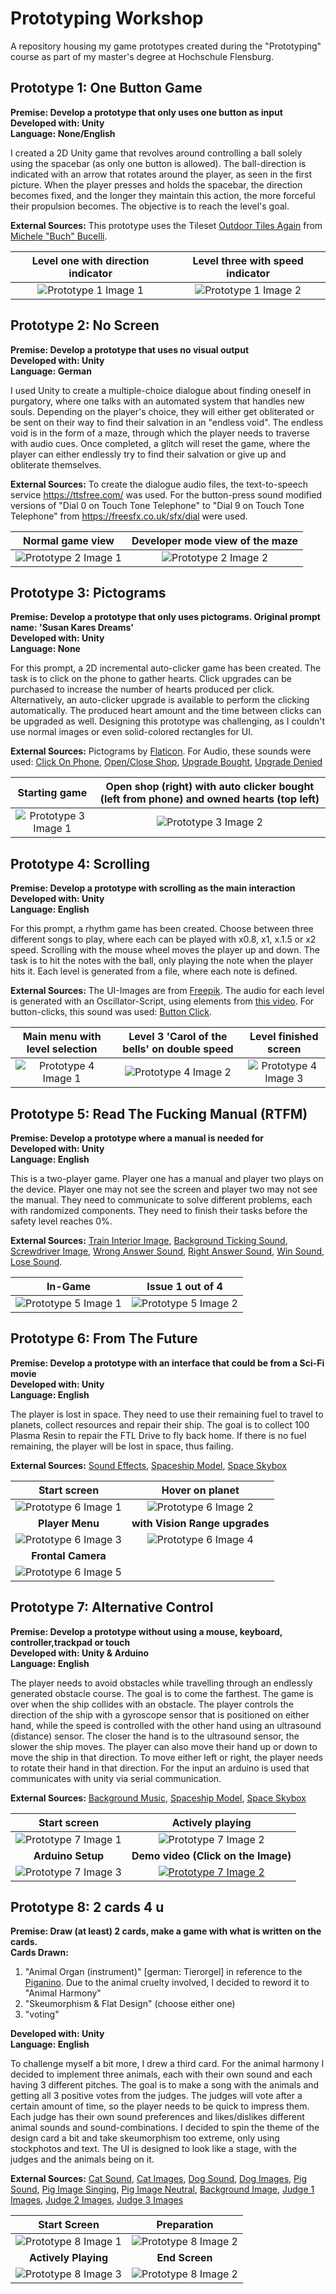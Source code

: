 # Prototyping Workshop
A repository housing my game prototypes created during the "Prototyping" course as part of my master's degree at Hochschule Flensburg.

## Prototype 1: One Button Game
**Premise: Develop a prototype that only uses one button as input**<br>
**Developed with: Unity**<br>
**Language: None/English**

I created a 2D Unity game that revolves around controlling a ball solely using the spacebar (as only one button is allowed). The ball-direction is indicated with an arrow that rotates around the player, as seen in the first picture. When the player presses and holds the spacebar, the direction becomes fixed, and the longer they maintain this action, the more forceful their propulsion becomes. The objective is to reach the level's goal. 

**External Sources:** This prototype uses the Tileset [Outdoor Tiles Again](https://opengameart.org/content/outdoor-tiles-again) from [Michele "Buch" Bucelli](https://opengameart.org/content/outdoor-tiles-again).

|     Level one with direction indicator      |      Level three with speed indicator       |
|:-------------------------------------------:|:-------------------------------------------:|
| ![Prototype 1 Image 1](images/proto1_1.png) | ![Prototype 1 Image 2](images/proto1_2.png) |

## Prototype 2: No Screen
**Premise: Develop a prototype that uses no visual output**<br>
**Developed with: Unity**<br>
**Language: German**

I used Unity to create a multiple-choice dialogue about finding oneself in purgatory, where one talks with an automated system that handles new souls. Depending on the player's choice, they will either get obliterated or be sent on their way to find their salvation in an "endless void". The endless void is in the form of a maze, through which the player needs to traverse with audio cues. Once completed, a glitch will reset the game, where the player can either endlessly try to find their salvation or give up and obliterate themselves.

**External Sources:** To create the dialogue audio files, the text-to-speech service https://ttsfree.com/ was used. For the button-press sound modified versions of "Dial 0 on Touch Tone Telephone" to "Dial 9 on Touch Tone Telephone" from https://freesfx.co.uk/sfx/dial were used.

|              Normal game view               |       Developer mode view of the maze       |
|:-------------------------------------------:|:-------------------------------------------:|
| ![Prototype 2 Image 1](images/proto2_1.png) | ![Prototype 2 Image 2](images/proto2_2.png) |

## Prototype 3: Pictograms

**Premise: Develop a prototype that only uses pictograms. Original prompt name: 'Susan Kares Dreams'**<br>
**Developed with: Unity**<br>
**Language: None**

For this prompt, a 2D incremental auto-clicker game has been created. The task is to click on the phone to gather hearts. Click upgrades can be purchased to increase the number of hearts produced per click. Alternatively, an auto-clicker upgrade is available to perform the clicking automatically. The produced heart amount and the time between clicks can be upgraded as well.
Designing this prototype was challenging, as I couldn't use normal images or even solid-colored rectangles for UI.

**External Sources:** Pictograms by <a href="https://www.flaticon.com/uicons">Flaticon</a>.
For Audio, these sounds were used:
[Click On Phone](https://freesound.org/people/Raclure/sounds/483600/),
[Open/Close Shop](https://freesound.org/people/plasterbrain/sounds/396193/),
[Upgrade Bought](https://freesound.org/people/Jagadamba/sounds/254756/),
[Upgrade Denied](https://freesound.org/people/burnttoys/sounds/9243/)


|                Starting game                | Open shop (right) with auto clicker bought (left from phone) and owned hearts (top left) |
|:-------------------------------------------:|:----------------------------------------------------------------------------------------:|
| ![Prototype 3 Image 1](images/proto3_1.png) |                       ![Prototype 3 Image 2](images/proto3_2.png)                        |

## Prototype 4: Scrolling

**Premise: Develop a prototype with scrolling as the main interaction**<br>
**Developed with: Unity**<br>
**Language: English**


For this prompt, a rhythm game has been created. Choose between three different songs to play, where each can be played with x0.8, x1, x.1.5 or x2 speed. Scrolling with the mouse wheel moves the player up and down. The task is to hit the notes with the ball, only playing the note when the player hits it. Each level is generated from a file, where each note is defined.

**External Sources:** The UI-Images are from <a href="https://www.freepik.com/free-vector/hand-drawn-retro-computer-windows-element_41775760.htm#query=windows%20ui&position=3&from_view=keyword&track=ais">Freepik</a>.
The audio for each level is generated with an Oscillator-Script, using elements from [this video](https://www.youtube.com/watch?v=GqHFGMy_51c). For button-clicks, this sound was used: [Button Click](https://freesound.org/people/Jagadamba/sounds/254756/).


|       Main menu with level selection        | Level 3 'Carol of the bells' on double speed |            Level finished screen            |
|:-------------------------------------------:|:--------------------------------------------:|:-------------------------------------------:|
| ![Prototype 4 Image 1](images/proto4_1.gif) | ![Prototype 4 Image 2](images/proto4_2.gif)  | ![Prototype 4 Image 3](images/proto4_3.gif) |

## Prototype 5: Read The Fucking Manual (RTFM)

**Premise: Develop a prototype where a manual is needed for**<br>
**Developed with: Unity**<br>
**Language: English**

This is a two-player game. Player one has a manual and player two plays on the device. Player one may not see the screen and player two may not see the manual. They need to communicate to solve different problems, each with randomized components. They need to finish their tasks before the safety level reaches 0%.

**External Sources:** 
[Train Interior Image](https://www.axiomtek.com/Default.aspx?MenuId=Solutions&FunctionId=SolutionView&ItemId=1698&Title=Train+Control+System), 
[Background Ticking Sound](https://mixkit.co/free-sound-effects/game/),
[Screwdriver Image](https://www.campbellsci.de/35675),
[Wrong Answer Sound](https://freesound.org/people/burnttoys/sounds/9243/),
[Right Answer Sound](https://freesound.org/people/plasterbrain/sounds/396193/),
[Win Sound](https://pixabay.com/sound-effects/short-crowd-cheer-6713/),
[Lose Sound](https://pixabay.com/sound-effects/fail-144746/).


|                   In-Game                   |              Issue 1 out of 4               |
|:-------------------------------------------:|:-------------------------------------------:|
| ![Prototype 5 Image 1](images/proto5_1.jpg) | ![Prototype 5 Image 2](images/proto5_2.png) |

## Prototype 6: From The Future

**Premise: Develop a prototype with an interface that could be from a Sci-Fi movie**<br>
**Developed with: Unity**<br>
**Language: English**

The player is lost in space. They need to use their remaining fuel to travel to planets, collect resources and repair their ship. The goal is to collect 100 Plasma Resin to repair the FTL Drive to fly back home. If there is no fuel remaining, the player will be lost in space, thus failing.

**External Sources:** 
[Sound Effects](https://mixkit.co/free-sound-effects/sci-fi/),
[Spaceship Model](https://sketchfab.com/3d-models/rocket-ship-low-poly-96858de4225f42048c88be630697f9cb#download),
[Space Skybox](https://assetstore.unity.com/packages/2d/textures-materials/sky/spaceskies-free-80503)

|                Start screen                 |               Hover on planet               |
|:-------------------------------------------:|:-------------------------------------------:|
| ![Prototype 6 Image 1](images/proto6_1.jpg) | ![Prototype 6 Image 2](images/proto6_2.jpg) |
|               **Player Menu**               |       **with Vision Range upgrades**        |
| ![Prototype 6 Image 3](images/proto6_3.jpg) | ![Prototype 6 Image 4](images/proto6_4.jpg) |
|             **Frontal Camera**              |                                             |
| ![Prototype 6 Image 5](images/proto6_5.jpg) |                                             |  


## Prototype 7: Alternative Control

**Premise: Develop a prototype without using a mouse, keyboard, controller,trackpad or touch**<br>
**Developed with: Unity & Arduino**<br>
**Language: English**

The player needs to avoid obstacles while travelling through an endlessly generated obstacle course. The goal is to come the farthest. The game is over when the ship collides with an obstacle.
The player controls the direction of the ship with a gyroscope sensor that is positioned on either hand, while the speed is controlled with the other hand using an ultrasound (distance) sensor.
The closer the hand is to the ultrasound sensor, the slower the ship moves. The player can also move their hand up or down to move the ship in that direction. To move either left or right, the player needs to rotate their hand in that direction. For the input an arduino is used that communicates with unity via serial communication.

**External Sources:**
[Background Music](https://uppbeat.io/browse/artist/moire),
[Spaceship Model](https://sketchfab.com/3d-models/rocket-ship-low-poly-96858de4225f42048c88be630697f9cb#download),
[Space Skybox](https://assetstore.unity.com/packages/2d/textures-materials/sky/spaceskies-free-80503)

|                Start screen                 |                                                        Actively playing                                                         |
|:-------------------------------------------:|:-------------------------------------------------------------------------------------------------------------------------------:|
| ![Prototype 7 Image 1](images/proto7_1.png) |                                           ![Prototype 7 Image 2](images/proto7_2.jpg)                                           |
|              **Arduino Setup**              |                                               **Demo video (Click on the Image)**                                               |
| ![Prototype 7 Image 3](images/proto7_3.jpg) | [![Prototype 7 Image 2](https://img.youtube.com/vi/D26eE1mlBug/maxresdefault.jpg)](https://www.youtube.com/watch?v=D26eE1mlBug) |


## Prototype 8: 2 cards 4 u

**Premise: Draw (at least) 2 cards, make a game with what is written on the cards.**<br>
**Cards Drawn:**
1. "Animal Organ (instrument)" [german: Tierorgel] in reference to the [Piganino](https://en.wikipedia.org/wiki/Piganino). Due to the animal cruelty involved, I decided to reword it to "Animal Harmony"
2. "Skeumorphism & Flat Design" (choose either one)
3. "voting"

**Developed with: Unity**<br>
**Language: English**

To challenge myself a bit more, I drew a third card. For the animal harmony I decided to implement three animals, each with their own sound and each having 3 different pitches.
The goal is to make a song with the animals and getting all 3 positive votes from the judges. The judges will vote after a certain amount of time, so the player needs to be quick to impress them. Each judge has their own sound preferences and likes/dislikes different animal sounds and sound-combinations.
I decided to spin the theme of the design card a bit and take skeumorphism too extreme, only using stockphotos and text. The UI is designed to look like a stage, with the judges and the animals being on it. 

**External Sources:**
[Cat Sound](https://mixkit.co/free-sound-effects/animals/),
[Cat Images](https://github.com/tndvjd/pop-cat/tree/master/images),
[Dog Sound](https://www.youtube.com/watch?v=h5o5XojstYs),
[Dog Images](https://www.stickpng.com/cat/memes/gabe-the-dog?page=1),
[Pig Sound](https://www.fesliyanstudios.com/royalty-free-sound-effects-download/pig-261),
[Pig Image Singing](https://www.vecteezy.com/png/27394937-surprised-pig-with-huge-eyes),
[Pig Image Neutral](https://www.vecteezy.com/png/27395219-surprised-pig-with-huge-eyes),
[Background Image](https://de.freepik.com/fotos-premium/leeres-fernsehstudio-niemand-fernseher-oder-kabel-neues-netzwerk-live-studio_64189842.htm),
[Judge 1 Images](https://depositphotos.com/de/model/71095139.html),
[Judge 2 Images](https://depositphotos.com/de/model/83302714.html),
[Judge 3 Images](https://depositphotos.com/de/model/83241440.html)

|                Start Screen                 |                 Preparation                 |
|:-------------------------------------------:|:-------------------------------------------:|
| ![Prototype 8 Image 1](images/proto8_1.png) | ![Prototype 8 Image 2](images/proto8_2.jpg) |
|            **Actively Playing**             |               **End Screen**                |
| ![Prototype 8 Image 3](images/proto8_3.jpg) | ![Prototype 8 Image 2](images/proto8_4.png) |


